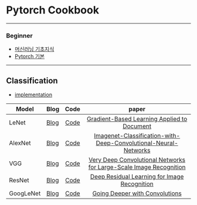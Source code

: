# Pytorch Cookbook

<hr>

### Beginner
- [머신러닝 기초지식](https://gjustin40.github.io/category/#Machine-Learning)
- [Pytorch 기본](https://gjustin40.github.io/category/#Pytorch)
<hr>

## Classification
- [implementation](https://github.com/gjustin40/Pytorch-Cookbook/tree/master/3.%20Model/classification)

Model|Blog|Code|paper|
--------|--------|:-------:|:----------:|
LeNet|[Blog](https://gjustin40.github.io/classification/2021/01/06/Model-LeNet5.html)|[Code](https://github.com/gjustin40/Pytorch-Cookbook/tree/master/3.%20Model/classification/LeNet)|[Gradient-Based Learning Applied to Document](chrome-extension://efaidnbmnnnibpcajpcglclefindmkaj/viewer.html?pdfurl=http%3A%2F%2Fyann.lecun.com%2Fexdb%2Fpublis%2Fpdf%2Flecun-98.pdf&clen=955058&chunk=true)|
AlexNet|[Blog]()|[Code](https://github.com/gjustin40/Pytorch-Cookbook/tree/master/3.%20Model/classification/AlexNet)|[Imagenet-Classification-with-Deep-Convolutional-Neural-Networks](chrome-extension://efaidnbmnnnibpcajpcglclefindmkaj/viewer.html?pdfurl=https%3A%2F%2Fpapers.nips.cc%2Fpaper%2F2012%2Ffile%2Fc399862d3b9d6b76c8436e924a68c45b-Paper.pdf&clen=1418820)
VGG|[Blog]()|[Code](https://github.com/gjustin40/Pytorch-Cookbook/tree/master/3.%20Model/classification/VGG)|[Very Deep Convolutional Networks for Large-Scale Image Recognition](https://arxiv.org/abs/1409.1556)|
ResNet|[Blog]()|[Code](https://github.com/gjustin40/Pytorch-Cookbook/tree/master/3.%20Model/classification/ResNet)|[Deep Residual Learning for Image Recognition](https://arxiv.org/abs/1512.03385)|
GoogLeNet|[Blog]()|[Code](https://github.com/gjustin40/Pytorch-Cookbook/tree/master/3.%20Model/classification/GoogleNet)|[Going Deeper with Convolutions](https://arxiv.org/abs/1409.4842)|